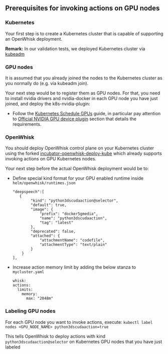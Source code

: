 ## Prerequisites for invoking actions on GPU nodes

### Kubernetes

Your first step is to create a Kubernetes cluster that is capable of supporting an OpenWhisk deployment.

**Remark:** In our validation tests, we deployed Kubernetes cluster via [kubeadm](https://kubernetes.io/docs/setup/independent/create-cluster-kubeadm/)

### GPU nodes

It is assumed that you already joined the nodes to the Kubernetes cluster as you normally do (e.g. via kubeadm join).

Your next step would be to register them as GPU nodes. For that, you need to install nvidia drivers
and nvidia-docker in each GPU node you have just joined, and deploy the k8s-nvidia-plugin:

* Follow the [Kubernetes Schedule GPUs](https://kubernetes.io/docs/tasks/manage-gpus/scheduling-gpus/) guide, in particular pay attention to [Official NVIDIA GPU device plugin](https://kubernetes.io/docs/tasks/manage-gpus/scheduling-gpus/#official-nvidia-gpu-device-plugin) section that details the requirements.


### OpenWhisk

You should deploy OpenWhisk control plane on your Kubernetes cluster using the forked [incubator-openwhisk-deploy-kube](https://github.com/5g-media/incubator-openwhisk-deploy-kube/tree/kind-selector) which already supports invoking actions on GPU Kubernetes nodes.

Your next step before the actual OpenWhisk deployment would be to:

* Define special kind format for your GPU enabled runtime inside `helm/openwhisk/runtimes.json`
  ```
  "deepspeech":[
     {
          "kind": "python3dscudaaction@selector",
          "default": true,
          "image": {
              "prefix": "docker5gmedia",
              "name": "python3dscudaaction",
              "tag": "latest"
          },
          "deprecated": false,
          "attached": {
              "attachmentName": "codefile",
              "attachmentType": "text/plain"
          }
      }
  ],
  ```
* Increase action memory limit by adding the below stanza to `mycluster.yaml`
  ```
  whisk:
  actions:
    limits:
      memory:
        max: "2048m"
  ```

### Labeling GPU nodes

For each GPU node you want to invoke actions, execute: `kubectl label nodes <GPU_NODE_NAME> python3dscudaaction=true`

This tells OpenWhisk to deploy actions with kind `python3dscudaaction@selector` on Kubernetes GPU nodes that you have just labeled
